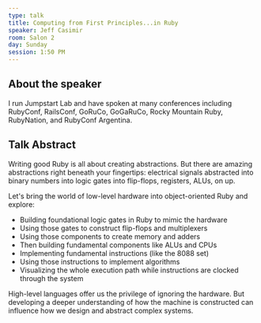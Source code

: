 ```yaml
---
type: talk
title: Computing from First Principles...in Ruby
speaker: Jeff Casimir
room: Salon 2
day: Sunday
session: 1:50 PM
---
```


## About the speaker

I run Jumpstart Lab and have spoken at many conferences including RubyConf, RailsConf, GoRuCo, GoGaRuCo, Rocky Mountain Ruby, RubyNation, and RubyConf Argentina.

## Talk Abstract

Writing good Ruby is all about creating abstractions. But there are amazing abstractions right beneath your fingertips: electrical signals abstracted into binary numbers into logic gates into flip-flops, registers, ALUs, on up.

Let's bring the world of low-level hardware into object-oriented Ruby and explore:

* Building foundational logic gates in Ruby to mimic the hardware 
* Using those gates to construct flip-flops and multiplexers 
* Using those components to create memory and adders 
* Then building fundamental components like ALUs and CPUs 
* Implementing fundamental instructions (like the 8088 set) 
* Using those instructions to implement algorithms 
* Visualizing the whole execution path while instructions are clocked through the system

High-level languages offer us the privilege of ignoring the hardware. But developing a deeper understanding of how the machine is constructed can influence how we design and abstract complex systems.